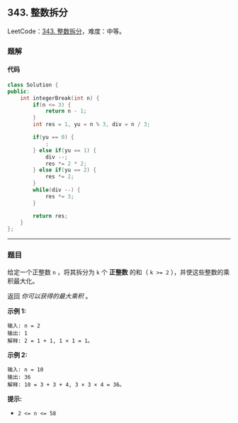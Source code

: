 ## 343. 整数拆分

LeetCode：[343. 整数拆分](https://leetcode.cn/problems/integer-break/)，难度：中等。

### 题解

#### 代码

```c++
class Solution {
public:
    int integerBreak(int n) {
        if(n <= 3) {
            return n - 1;
        }
        int res = 1, yu = n % 3, div = n / 3;

        if(yu == 0) {
            ;
        } else if(yu == 1) {
            div --;
            res *= 2 * 2;
        } else if(yu == 2) {
            res *= 2;
        }
        while(div --) {
            res *= 3;
        }

        return res;
    }
};
```



---



### 题目

给定一个正整数 `n` ，将其拆分为 `k` 个 **正整数** 的和（ `k >= 2` ），并使这些整数的乘积最大化。

返回 *你可以获得的最大乘积* 。

 

**示例 1:**

```
输入: n = 2
输出: 1
解释: 2 = 1 + 1, 1 × 1 = 1。
```

**示例 2:**

```
输入: n = 10
输出: 36
解释: 10 = 3 + 3 + 4, 3 × 3 × 4 = 36。
```

 

**提示:**

- `2 <= n <= 58`


